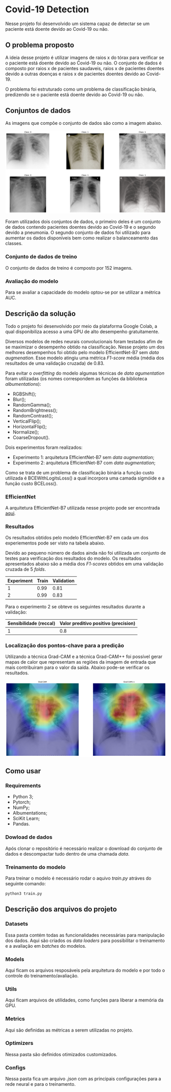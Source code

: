 # Covid-19 Detection

Nesse projeto foi desenvolvido um sistema capaz de detectar se um paciente está doente devido ao Covid-19 ou não.

## O problema proposto

A ideia desse projeto é utilizar imagens de raios x do tórax para verificar se o paciente está doente devido ao Covid-19 ou não. O conjunto de dados é composto por raios x de pacientes saudaveis, raios x de pacientes doentes devido a outras doenças e raios x de pacientes doentes devido ao Covid-19.

O problema foi estruturado como um problema de classificação binária, predizendo se o paciente está doente devido ao Covid-19 ou não.

## Conjuntos de dados

As imagens que compõe o conjunto de dados são como a imagem abaixo.

![image](images/example.png)

Foram utilizados dois conjuntos de dados, o primeiro deles é um conjunto de dados contendo pacientes doentes devido ao Covid-19 e o segundo devido a pneumonia. O segundo conjunto de dados foi utilizado para aumentar os dados disponíveis bem como realizar o balanceamento das classes.

### Conjunto de dados de treino

O conjunto de dados de treino é composto por 152 imagens.

### Avaliação do modelo

Para se avaliar a capacidade do modelo optou-se por se utilizar a métrica AUC.

## Descrição da solução

Todo o projeto foi desenvolvido por meio da plataforma Google Colab, a qual disponibiliza acesso a uma GPU de alto desempenho gratuitamente.

Diversos modelos de redes neurais convolucionais foram testados afim de se maximizar o desempenho obtido na classificação. Nesse projeto um dos melhores desempenhos foi obtido pelo modelo EfficientNet-B7 sem *data augmenation*. Esse modelo atingiu uma métrica *F1-score* média (média dos resultados de uma validação cruzada) de 0.83.

Para evitar o *overfitting* do modelo algumas técnicas de *data agumentation* foram utilizadas (os nomes correspondem as funções da biblioteca *albumentations*):

- RGBShift();
- Blur();
- RandomGamma();
- RandomBrightness();
- RandomContrast();
- VerticalFlip();
- HorizontalFlip();
- Normalize();
- CoarseDropout().

Dois experimentos foram realizados:

- Experimento 1: arquitetura EfficientNet-B7 sem *data augmentation*;
- Experimento 2: arquitetura EfficientNet-B7 com *data augmentation*;

Como se trata de um problema de classificação binária a função custo utilizada é BCEWithLogitsLoss() a qual incorpora uma camada sigmóide e a função custo BCELoss().	

### EfficientNet

A arquitetura EfficientNet-B7 utilizada nesse projeto pode ser encontrada [aqui](https://github.com/lukemelas/EfficientNet-PyTorch).

### Resultados

Os resultados obtidos pelo modelo EfficientNet-B7 em cada um dos experiementos pode ser visto na tabela abaixo.

Devido ao pequeno número de dados ainda não foi utilizada um conjunto de testes para verificação dos resultados do modelo. Os resultados apresentados abaixo são a média dos *F1-scores* obtidos em uma validação cruzada de 5 *folds*.

| Experiment | Train | Validation |
|------------|-------|------------|
| 1          | 0.99  | 0.81       |
| 2          | 0.99  | 0.83       |

Para o experimento 2 se obteve os seguintes resultados durante a validação:

| Sensibilidade (reccal) | Valor preditivo positivo (precision) | 
|------------|-------|
| 1          | 0.8  |      

### Localização dos pontos-chave para a predição

Utilizando a técnica Grad-CAM e a técnica Grad-CAM++ foi possível gerar mapas de calor que representam as regiões da imagem de entrada que mais contribuiram para o valor da saída. Abaixo pode-se verificar os resultados.

![image](images/masks.png)

## Como usar

### Requirements

- Python 3;
- Pytorch;
- NumPy;
- Albumentations;
- SciKit Learn;
- Pandas.

### Dowload de dados

Após clonar o repositório é necessário realizar o download do conjunto de dados e descompactar tudo dentro de uma chamada *data*.

### Treinamento do modelo

Para treinar o modelo é necessário rodar o aquivo *train.py* atráves do seguinte comando:

```
python3 train.py
```

## Descrição dos arquivos do projeto

### Datasets

Essa pasta contém todas as funcionalidades necessárias para manipulação dos dados. Aqui são criados os *data loaders* para possibilitar o treinamento e a avaliação em *batches* do modelos.

### Models

Aqui ficam os arquivos resposáveis pela arquitetura do modelo e por todo o controle do treinamento/avaliação.

### Utils

Aqui ficam arquivos de utilidades, como funções para liberar a memória da GPU.

### Metrics

Aqui são definidas as métricas a serem utilizadas no projeto.

### Optimizers

Nessa pasta são definidos otimizados customizados.

### Configs

Nessa pasta fica um arquivo *.json* com as principais configurações para a rede neural e para o treinamento.


